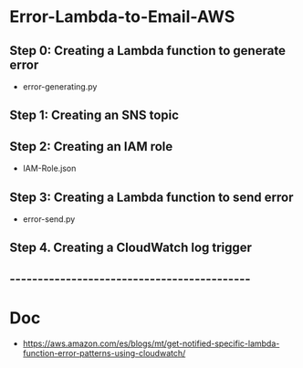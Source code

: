# Error-Lambda-to-Email-AWS
## Step 0: Creating a Lambda function to generate error
- error-generating.py
## Step 1: Creating an SNS topic
## Step 2: Creating an IAM role
- IAM-Role.json
## Step 3: Creating a Lambda function to send error
- error-send.py
## Step 4. Creating a CloudWatch log trigger
## -------------------------------------------
# Doc
- https://aws.amazon.com/es/blogs/mt/get-notified-specific-lambda-function-error-patterns-using-cloudwatch/